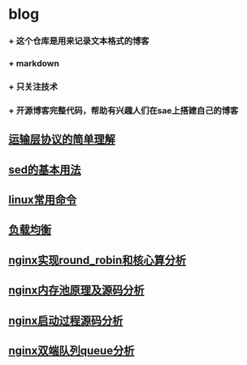 blog
====

### + 这个仓库是用来记录文本格式的博客
### + markdown
### + 只关注技术
### + 开源博客完整代码，帮助有兴趣人们在sae上搭建自己的博客

[运输层协议的简单理解](https://github.com/liqingqiya/blog/blob/master/运输层的协议理解.md)
---------------

[sed的基本用法](https://github.com/liqingqiya/blog/blob/master/sed的基本用法.md)
---------------

[linux常用命令](https://github.com/liqingqiya/blog/blob/master/linux常用命令.md)
---------------

[负载均衡](https://github.com/liqingqiya/blog/blob/master/负载均衡.md)
-----------------------------

[nginx实现round_robin和核心算分析](https://github.com/liqingqiya/blog/blob/master/nginx实现round_robin和核心算分析.md)
---------------

[nginx内存池原理及源码分析](https://github.com/liqingqiya/blog/blob/master/nginx内存池原理及源码分析.md)
---------------

[nginx启动过程源码分析](https://github.com/liqingqiya/blog/blob/master/nginx启动过程源码分析.md)
--------------------------------

[nginx双端队列queue分析](https://github.com/liqingqiya/blog/blob/master/nginx双端队列queue分析.md)
--------------------------------
